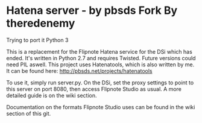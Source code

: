Hatena server - by pbsds
Fork By theredenemy
======

Trying to port it Python 3

This is a replacement for the Flipnote Hatena service for the DSi which has ended.
It's written in Python 2.7 and requires Twisted.
Future versions could need PIL aswell.
This project uses Hatenatools, which is also written by me. It can be found here: http://pbsds.net/projects/hatenatools

To use it, simply run server.py.
On the DSi, set the proxy settings to point to this server on port 8080, then access Flipnote Studio as usual. A more detailed guide is on the wiki section.

Documentation on the formats Flipnote Studio uses can be found in the wiki section of this git.
